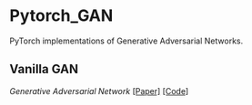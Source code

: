 # Pytorch_GAN
PyTorch implementations of Generative Adversarial Networks.


## Vanilla GAN
_Generative Adversarial Network_
[[Paper]](https://arxiv.org/abs/1406.2661) [[Code]](implementations/Vanillagan/model.py)






